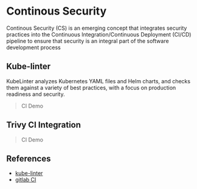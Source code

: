 # Continous Security
Continous Security (CS) is an emerging concept that integrates security practices into the Continuous Integration/Continuous Deployment (CI/CD) pipeline to ensure that security is an integral part of the software development process

## Kube-linter
KubeLinter analyzes Kubernetes YAML files and Helm charts, and checks them against a variety of best practices, with a focus on production readiness and security.
> CI Demo
## Trivy CI Integration

> CI Demo

## References
- [kube-linter](https://github.com/stackrox/kube-linter)
- [gitlab CI](https://docs.gitlab.com/ee/ci/)
